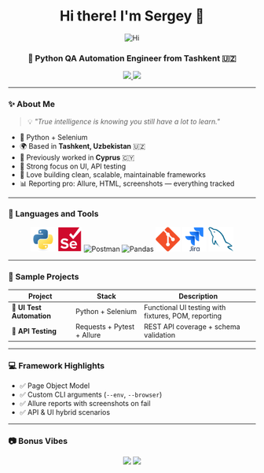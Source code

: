 <h1 align="center">Hi there! I'm Sergey 👋</h1>

<p align="center">
  <img src="https://media.giphy.com/media/WUlplcMpOCEmTGBtBW/giphy.gif" width="100" alt="Hi">
</p>

<h3 align="center">🐍 Python QA Automation Engineer from Tashkent 🇺🇿</h3>

<p align="center">
  <a href="https://www.linkedin.com/in/sergey-tretyakov/" target="_blank">
    <img src="https://img.shields.io/badge/LinkedIn-blue?style=for-the-badge&logo=linkedin" />
  </a>
  <a href="mailto:youremail@example.com">
    <img src="https://img.shields.io/badge/Gmail-red?style=for-the-badge&logo=gmail&logoColor=white" />
  </a>
</p>

---

### ✨ About Me

> 💡 _"True intelligence is knowing you still have a lot to learn."_

- 🐍 Python + Selenium 
- 🌍 Based in **Tashkent, Uzbekistan** 🇺🇿  
- 🌴 Previously worked in **Cyprus** 🇨🇾  
- 🧪 Strong focus on UI, API testing  
- 🚀 Love building clean, scalable, maintainable frameworks  
- 📊 Reporting pro: Allure, HTML, screenshots — everything tracked

---

### 🧰 Languages and Tools

<p align="center">
  <img src="https://github.com/devicons/devicon/blob/master/icons/python/python-original.svg" title="Python" width="50" />
  <img src="https://github.com/devicons/devicon/blob/master/icons/selenium/selenium-original.svg" title="Selenium" width="50" />
  <img src="https://www.vectorlogo.zone/logos/getpostman/getpostman-icon.svg" title="Postman" width="50" />
  <img src="https://upload.wikimedia.org/wikipedia/commons/e/ed/Pandas_logo.svg" title="Pandas" width="60" />
  <img src="https://github.com/devicons/devicon/blob/master/icons/git/git-original.svg" title="Git" width="50"/>
  <img src="https://github.com/devicons/devicon/blob/master/icons/jira/jira-original-wordmark.svg" title="Jira" width="50"/>
  <img src="https://github.com/devicons/devicon/blob/master/icons/mysql/mysql-original.svg" title="MySQL" width="50"/>
</p>

---

### 🧪 Sample Projects

| Project | Stack | Description |
|--------|-------|-------------|
| 🧪 **UI Test Automation** | Python + Selenium | Functional UI testing with fixtures, POM, reporting |
| 🔌 **API Testing** | Requests + Pytest + Allure | REST API coverage + schema validation

---

### 💻 Framework Highlights

- ✅ Page Object Model  
- ✅ Custom CLI arguments (`--env`, `--browser`)  
- ✅ Allure reports with screenshots on fail  
- ✅ API & UI hybrid scenarios

---

### 📷 Bonus Vibes

<p align="center">
  <img src="https://media.giphy.com/media/qgQUggAC3Pfv687qPC/giphy.gif" width="250" />
  <img src="https://media.giphy.com/media/iIqmM5tTjmpOB9mpbn/giphy.gif" width="250" />
</p>
